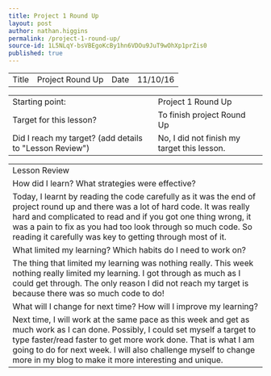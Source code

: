 ```yaml
---
title: Project 1 Round Up
layout: post
author: nathan.higgins
permalink: /project-1-round-up/
source-id: 1L5NLqY-bsVBEgoKcBy1hn6VDOu9JuT9wOhXp1prZis0
published: true
---
```

<table>
<tr>
    <td>Title</td>
    <td>Project Round Up</td>
    <td>Date</td>
    <td>11/10/16</td>
  </tr>
</table>


<table>
  <tr>
    <td>Starting point:</td>
    <td>Project 1 Round Up</td>
  </tr>
  <tr>
    <td>Target for this lesson?</td>
    <td>To finish project Round Up </td>
  </tr>
  <tr>
    <td>Did I reach my target? 
(add details to "Lesson Review")</td>
    <td> No, I did not finish my target this lesson.</td>
  </tr>
</table>


<table>
  <tr>
    <td>Lesson Review</td>
  </tr>
  <tr>
    <td>How did I learn? What strategies were effective? </td>
  </tr>
  <tr>
    <td>Today, I learnt by reading the code carefully as it was the end of project round up and there was a lot of hard code. It was really hard and complicated to read and if you got one thing wrong, it was a pain to fix as you had too look through so much code. So reading it carefully was key to getting through most of it.</td>
  </tr>
  <tr>
    <td>What limited my learning? Which habits do I need to work on? </td>
  </tr>
  <tr>
    <td>The thing that limited my learning was nothing really. This week nothing really limited my learning. I got through as much as I could get through. The only reason I did not reach my target is because there was so much code to do!</td>
  </tr>
  <tr>
    <td>What will I change for next time? How will I improve my learning?</td>
  </tr>
  <tr>
    <td>Next time, I will work at the same pace as this week and get as much work as I can done. Possibly, I could set myself a target to type faster/read faster to get more work done. That is what I am going to do for next week. I will also challenge myself to change more in my blog to make it more interesting and unique.</td>
  </tr>
</table>


